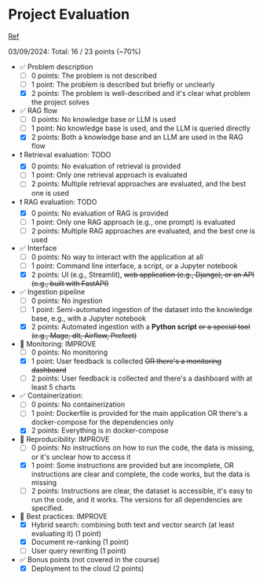 # Project Evaluation

[Ref](https://github.com/DataTalksClub/llm-zoomcamp/blob/main/project.md)

03/09/2024: Total: 16 / 23 points (~70%)

- ✅ Problem description
  - [ ] 0 points: The problem is not described
  - [ ] 1 point: The problem is described but briefly or unclearly
  - [x] 2 points: The problem is well-described and it's clear what problem the project solves

- ✅ RAG flow
  - [ ] 0 points: No knowledge base or LLM is used
  - [ ] 1 point: No knowledge base is used, and the LLM is queried directly
  - [x] 2 points: Both a knowledge base and an LLM are used in the RAG flow

- ❗ Retrieval evaluation: TODO
  - [x] 0 points: No evaluation of retrieval is provided
  - [ ] 1 point: Only one retrieval approach is evaluated
  - [ ] 2 points: Multiple retrieval approaches are evaluated, and the best one is used

- ❗ RAG evaluation: TODO
  - [x] 0 points: No evaluation of RAG is provided
  - [ ] 1 point: Only one RAG approach (e.g., one prompt) is evaluated
  - [ ] 2 points: Multiple RAG approaches are evaluated, and the best one is used

- ✅ Interface
  - [ ] 0 points: No way to interact with the application at all
  - [ ] 1 point: Command line interface, a script, or a Jupyter notebook
  - [x] 2 points: UI (e.g., Streamlit), ~~web application (e.g., Django), or an API (e.g., built with FastAPI)~~

- ✅ Ingestion pipeline
  - [ ] 0 points: No ingestion
  - [ ] 1 point: Semi-automated ingestion of the dataset into the knowledge base, e.g., with a Jupyter notebook
  - [x] 2 points: Automated ingestion with a **Python script** ~~or a special tool (e.g., Mage, dlt, Airflow, Prefect)~~

- 🚧 Monitoring: IMPROVE
  - [ ] 0 points: No monitoring
  - [x] 1 point: User feedback is collected ~~OR there's a monitoring dashboard~~
  - [ ] 2 points: User feedback is collected and there's a dashboard with at least 5 charts

- ✅ Containerization:
  - [ ] 0 points: No containerization
  - [ ] 1 point: Dockerfile is provided for the main application OR there's a docker-compose for the dependencies only
  - [x] 2 points: Everything is in docker-compose

- 🚧 Reproducibility: IMPROVE
  - [ ] 0 points: No instructions on how to run the code, the data is missing, or it's unclear how to access it
  - [x] 1 point: Some instructions are provided but are incomplete, OR instructions are clear and complete, the code works, but the data is missing
  - [ ] 2 points: Instructions are clear, the dataset is accessible, it's easy to run the code, and it works. The versions for all dependencies are specified.

- 🚧 Best practices: IMPROVE
  - [x] Hybrid search: combining both text and vector search (at least evaluating it) (1 point)
  - [x] Document re-ranking (1 point)
  - [ ] User query rewriting (1 point)

- ✅ Bonus points (not covered in the course)
  - [x]  Deployment to the cloud (2 points)
